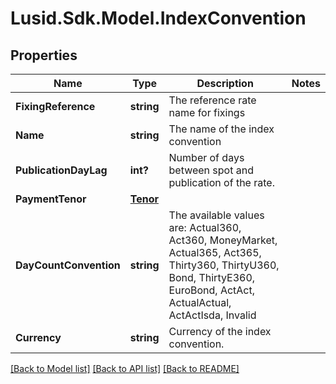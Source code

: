 
# Lusid.Sdk.Model.IndexConvention

## Properties

Name | Type | Description | Notes
------------ | ------------- | ------------- | -------------
**FixingReference** | **string** | The reference rate name for fixings | 
**Name** | **string** | The name of the index convention | 
**PublicationDayLag** | **int?** | Number of days between spot and publication of the rate. | 
**PaymentTenor** | [**Tenor**](Tenor.md) |  | 
**DayCountConvention** | **string** | The available values are: Actual360, Act360, MoneyMarket, Actual365, Act365, Thirty360, ThirtyU360, Bond, ThirtyE360, EuroBond, ActAct, ActualActual, ActActIsda, Invalid | 
**Currency** | **string** | Currency of the index convention. | 

[[Back to Model list]](../README.md#documentation-for-models)
[[Back to API list]](../README.md#documentation-for-api-endpoints)
[[Back to README]](../README.md)

